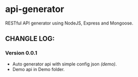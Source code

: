 # api-generator
RESTful API generator using NodeJS, Express and Mongoose.

## CHANGLE LOG: 
### Version 0.0.1
 - Auto generator api with simple config json *(demo)*.
 - Demo api in Demo folder.
